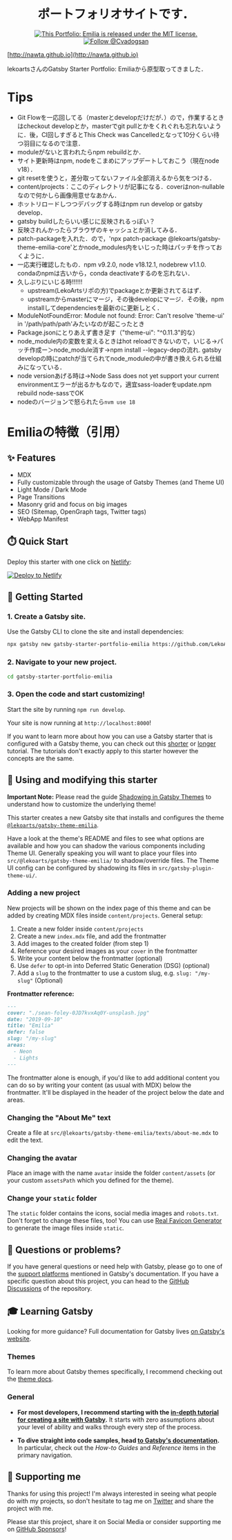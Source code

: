
<h1 align="center">
  ポートフォリオサイトです．
</h1>
<p align="center">
  <a href="https://github.com/LekoArts/gatsby-starter-portfolio-emilia/blob/master/LICENSE">
    <img src="https://img.shields.io/badge/license-MIT-blue.svg" alt="This Portfolio: Emilia is released under the MIT license." />
  </a>
  <a href="https://twitter.com/intent/follow?screen_name=Cvadogsan">
    <img src="https://img.shields.io/twitter/follow/lekoarts_de.svg?label=Follow%20@Cvadogsan" alt="Follow @Cvadogsan" />
  </a>
</p>

[http://nawta.github.io](http://nawta.github.io)  
  
lekoartsさんのGatsby Starter Portfolio: Emiliaから原型取ってきました．

# Tips
- Git Flowを一応回してる（masterとdevelopだけだが．）ので，作業するときはcheckout developとか，masterでgit pullとかをくれぐれも忘れないように．後，CI回しすぎるとThis Check was Cancelledとなって10分くらい待つ羽目になるので注意．
- moduleがないと言われたらnpm rebuildとか．
- サイト更新時はnpm, nodeをこまめにアップデートしておこう（現在node v18）．
- git resetを使うと，差分取ってないファイル全部消えるから気をつける．
- content/projects：ここのディレクトリが記事になる．coverはnon-nullableなので何かしら画像用意せなあかん．
- ホットリロードしつつデバッグする時はnpm run develop or gatsby develop．
- gatsby buildしたらいい感じに反映されるっぽい？
- 反映されんかったらブラウザのキャッシュとか消してみる．
- patch-packageを入れた．ので，'npx patch-package @lekoarts/gatsby-theme-emilia-core'とかnode_modules内をいじった時はパッチを作っておくように．
- 一応実行確認したもの．npm v9.2.0, node v18.12.1, nodebrew v1.1.0. condaのnpmは古いから，conda deactivateするのを忘れない．
- 久しぶりにいじる時!!!!!!
  - upstream(LekoArtsリポの方)でpackageとか更新されてるはず．
  - upstreamからmasterにマージ，その後developにマージ．その後，npm installしてdependenciesを最新のに更新しとく．
-  ModuleNotFoundError: Module not found: Error: Can't resolve 'theme-ui' in '/path/path/path'みたいなのが起こったとき
  - Package.jsonにとりあえず書き足す（"theme-ui": "^0.11.3"的な）
- node_module内の変数を変えるときはhot reloadできないので，いじる→パッチ作成ー＞node_module消す→npm install --legacy-depの流れ. gatsby developの時にpatchが当てられてnode_moduleの中が書き換えられる仕組みになっている．
- node versionあげる時は→Node Sass does not yet support your current environmentエラーが出るかもなので，適宜sass-loaderをupdate.npm rebuild node-sassでOK
- nodeのバージョンで怒られたら`nvm use 18`


# Emiliaの特徴（引用）

## ✨ Features

- MDX
- Fully customizable through the usage of Gatsby Themes (and Theme UI)
- Light Mode / Dark Mode
- Page Transitions
- Masonry grid and focus on big images
- SEO (Sitemap, OpenGraph tags, Twitter tags)
- WebApp Manifest

## ⏱️ Quick Start

Deploy this starter with one click on [Netlify](https://app.netlify.com/signup):

[<img src="https://www.netlify.com/img/deploy/button.svg" alt="Deploy to Netlify" />](https://app.netlify.com/start/deploy?repository=https://github.com/LekoArts/gatsby-starter-portfolio-emilia)

## 🚀 Getting Started

### 1. **Create a Gatsby site.**

Use the Gatsby CLI to clone the site and install dependencies:

```sh
npx gatsby new gatsby-starter-portfolio-emilia https://github.com/LekoArts/gatsby-starter-portfolio-emilia
```

### 2. **Navigate to your new project.**

```sh
cd gatsby-starter-portfolio-emilia
```

### 3. **Open the code and start customizing!**

Start the site by running `npm run develop`.

Your site is now running at `http://localhost:8000`!

If you want to learn more about how you can use a Gatsby starter that is configured with a Gatsby theme, you can check out this [shorter](https://www.gatsbyjs.com/docs/how-to/plugins-and-themes/using-a-gatsby-theme/) or [longer](https://www.gatsbyjs.com/tutorial/using-a-theme/) tutorial. The tutorials don't exactly apply to this starter however the concepts are the same.

## 📝 Using and modifying this starter

**Important Note:** Please read the guide [Shadowing in Gatsby Themes](https://www.gatsbyjs.com/docs/how-to/plugins-and-themes/shadowing/) to understand how to customize the underlying theme!

This starter creates a new Gatsby site that installs and configures the theme [`@lekoarts/gatsby-theme-emilia`](https://github.com/LekoArts/gatsby-themes/tree/main/themes/gatsby-theme-emilia).

Have a look at the theme's README and files to see what options are available and how you can shadow the various components including Theme UI. Generally speaking you will want to place your files into `src/@lekoarts/gatsby-theme-emilia/` to shadow/override files. The Theme UI config can be configured by shadowing its files in `src/gatsby-plugin-theme-ui/`.

### Adding a new project

New projects will be shown on the index page of this theme and can be added by creating MDX files inside `content/projects`. General setup:

1. Create a new folder inside `content/projects`
1. Create a new `index.mdx` file, and add the frontmatter
1. Add images to the created folder (from step 1)
1. Reference your desired images as your `cover` in the frontmatter
1. Write your content below the frontmatter (optional)
1. Use `defer` to opt-in into Deferred Static Generation (DSG) (optional)
1. Add a `slug` to the frontmatter to use a custom slug, e.g. `slug: "/my-slug"` (Optional)

**Frontmatter reference:**

```md
---
cover: "./sean-foley-0JD7kvxAq0Y-unsplash.jpg"
date: "2019-09-10"
title: "Emilia"
defer: false
slug: "/my-slug"
areas:
  - Neon
  - Lights
---
```

The frontmatter alone is enough, if you'd like to add additional content you can do so by writing your content (as usual with MDX) below the frontmatter. It'll be displayed in the header of the project below the date and areas.

### Changing the "About Me" text

Create a file at `src/@lekoarts/gatsby-theme-emilia/texts/about-me.mdx` to edit the text.

### Changing the avatar

Place an image with the name `avatar` inside the folder `content/assets` (or your custom `assetsPath` which you defined for the theme).

### Change your `static` folder

The `static` folder contains the icons, social media images and `robots.txt`. Don't forget to change these files, too! You can use [Real Favicon Generator](https://realfavicongenerator.net/) to generate the image files inside `static`.

## 🤔 Questions or problems?

If you have general questions or need help with Gatsby, please go to one of the [support platforms](https://www.gatsbyjs.com/contributing/community/#where-to-get-support) mentioned in Gatsby's documentation. If you have a specific question about this project, you can head to the [GitHub Discussions](https://github.com/LekoArts/gatsby-themes/discussions) of the repository.

## 🎓 Learning Gatsby

Looking for more guidance? Full documentation for Gatsby lives [on Gatsby's website](https://www.gatsbyjs.com/).

### Themes

To learn more about Gatsby themes specifically, I recommend checking out the [theme docs](https://www.gatsbyjs.com/docs/themes/).

### General

- **For most developers, I recommend starting with the [in-depth tutorial for creating a site with Gatsby](https://www.gatsbyjs.com/docs/tutorial/).** It starts with zero assumptions about your level of ability and walks through every step of the process.

- **To dive straight into code samples, head [to Gatsby's documentation](https://www.gatsbyjs.com/docs/).** In particular, check out the _How-to Guides_ and _Reference_ items in the primary navigation.

## 🌟 Supporting me

Thanks for using this project! I'm always interested in seeing what people do with my projects, so don't hesitate to tag me on [Twitter](https://twitter.com/lekoarts_de) and share the project with me.

Please star this project, share it on Social Media or consider supporting me on [GitHub Sponsors](https://github.com/sponsors/LekoArts)!
